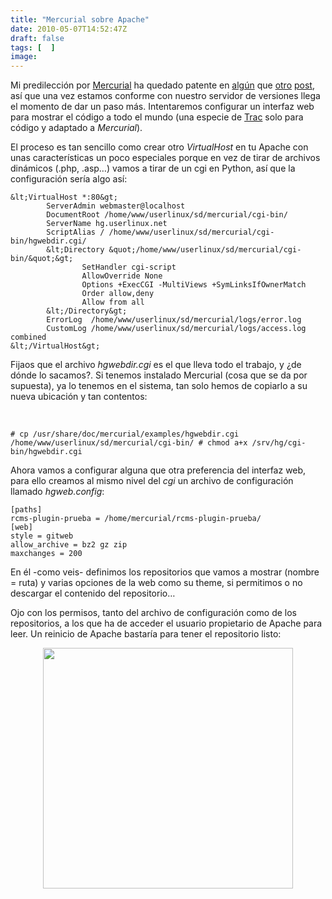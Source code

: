 ```yaml
---
title: "Mercurial sobre Apache"
date: 2010-05-07T14:52:47Z
draft: false
tags: [  ]
image: 
---
```


<p>
	Mi predilecci&oacute;n por <a href="http://mercurial.selenic.com/">Mercurial</a> ha quedado patente en <a href="http://www.userlinux.net/mercurial-automatizando-al-maximo.html">alg&uacute;n</a> que <a href="http://www.userlinux.net/primeros-pasos-con-mercurial.html">otro</a> <a href="http://www.userlinux.net/mercurial-hook-on-push.html">post</a>, as&iacute; que una vez estamos conforme con nuestro servidor de versiones llega el momento de dar un paso m&aacute;s. Intentaremos configurar un interfaz web para mostrar el c&oacute;digo a todo el mundo (una especie de <a href="http://trac.edgewall.org/">Trac</a> solo para c&oacute;digo y adaptado a <em>Mercurial</em>).</p>
<p>
	El proceso es tan sencillo como crear otro <em>VirtualHost</em> en tu Apache con unas caracter&iacute;sticas un poco especiales porque en vez de tirar de archivos din&aacute;micos (.php, .asp&hellip;) vamos a tirar de un cgi en Python, as&iacute; que la configuraci&oacute;n ser&iacute;a algo as&iacute;:</p>
<p>
	<!--more--></p>

```
&lt;VirtualHost *:80&gt;
        ServerAdmin webmaster@localhost
        DocumentRoot /home/www/userlinux/sd/mercurial/cgi-bin/
        ServerName hg.userlinux.net
        ScriptAlias / /home/www/userlinux/sd/mercurial/cgi-bin/hgwebdir.cgi/
        &lt;Directory &quot;/home/www/userlinux/sd/mercurial/cgi-bin/&quot;&gt;
                SetHandler cgi-script
                AllowOverride None
                Options +ExecCGI -MultiViews +SymLinksIfOwnerMatch
                Order allow,deny
                Allow from all
        &lt;/Directory&gt;
        ErrorLog  /home/www/userlinux/sd/mercurial/logs/error.log
        CustomLog /home/www/userlinux/sd/mercurial/logs/access.log combined
&lt;/VirtualHost&gt;
```

<p>
	Fijaos que el archivo <em>hgwebdir.cgi</em> es el que lleva todo el trabajo, y &iquest;de d&oacute;nde lo sacamos?. Si tenemos instalado Mercurial (cosa que se da por supuesta), ya lo tenemos en el sistema, tan solo hemos de copiarlo a su nueva ubicaci&oacute;n y tan contentos:</p>
<p>
	&nbsp;</p>

```
# cp /usr/share/doc/mercurial/examples/hgwebdir.cgi /home/www/userlinux/sd/mercurial/cgi-bin/ # chmod a+x /srv/hg/cgi-bin/hgwebdir.cgi
```

<p>Ahora vamos a configurar alguna que otra preferencia del interfaz web, para ello creamos al mismo nivel del <em>cgi</em> un archivo de configuraci&oacute;n llamado <em>hgweb.config</em>:</p>

```
[paths]
rcms-plugin-prueba = /home/mercurial/rcms-plugin-prueba/
[web]
style = gitweb
allow_archive = bz2 gz zip
maxchanges = 200
```

<p>
	En &eacute;l -como veis- definimos los repositorios que vamos a mostrar (nombre = ruta) y varias opciones de la web como su theme, si permitimos o no descargar el contenido del repositorio&hellip;</p>
<p>
	Ojo con los permisos, tanto del archivo de configuraci&oacute;n como de los repositorios, a los que ha de acceder el usuario propietario de Apache para leer. Un reinicio de Apache bastar&iacute;a para tener el repositorio listo:</p>
<p style="text-align: center;">
	<img alt="" src="gallery/mercurial-apache.png" style="width: 400px; height: 385px;" /></p>
